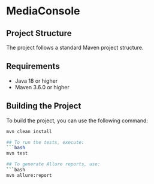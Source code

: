 # MediaConsole

## Project Structure

The project follows a standard Maven project structure.

## Requirements

- Java 18 or higher
- Maven 3.6.0 or higher

## Building the Project

To build the project, you can use the following command:

```bash
mvn clean install

## To run the tests, execute:
```bash
mvn test

## To generate Allure reports, use:
```bash
mvn allure:report


